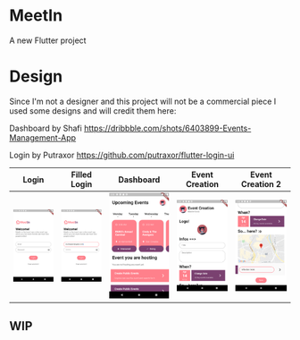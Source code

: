 # MeetIn

A new Flutter project

# Design
Since I'm not a designer and this project will not be a commercial piece I used some designs and will credit them here:

Dashboard by Shafi https://dribbble.com/shots/6403899-Events-Management-App

Login by Putraxor https://github.com/putraxor/flutter-login-ui

Login                      | Filled Login               | Dashboard                 | Event Creation            | Event Creation 2
:-------------------------:|:--------------------------:|:-------------------------:|:-------------------------:|:-------------------------:
![](./presentation/1.png)  |  ![](./presentation/2.png) | ![](./presentation/3.png) | ![](./presentation/4.png) | ![](./presentation/5.png)

## WIP
